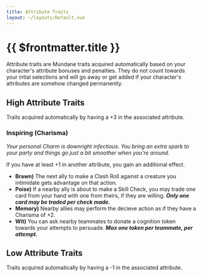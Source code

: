 ```yaml
---
title: Attribute Traits
layout: ~/layouts/Default.vue
---
```


# {{ $frontmatter.title }}

Attribute traits are Mundane traits acquired automatically based on your
character's attribute bonuses and penalties. They do not count towards your
intial selections and will go away or get added if your character's attributes
are somehow changed permanently.

## High Attribute Traits

Traits acquired automatically by having a +3 in the associated attribute.

### Inspiring (Charisma) <ref-adder mutation="addMundaneTrait" target="inspiring" />

_Your personal Charm is downright infectious. You bring an extra spark to your
party and things go just a bit smoother when you're around._

If you have at least +1 in another attribute, you gain an additional effect.

- **Brawn)** The next ally to make a Clash Roll against a creature you
  <term target="intimidate">intimidate</term> gets advantage on that action.
- **Poise)** If a nearby ally is about to make a Skill Check, you may trade one
  card from your hand with one from theirs, if they are willing. **_Only one
  card may be traded per check made._**
- **Memory)** Nearby allies may perform the
  <term target="deceive">decieve</term> action as if they have a Charisma of +2.
- **Wit)** You can ask nearby teammates to donate a cognition token towards your
  attempts to <term target="persuade">persuade</term>. **_Max one token per
  teammate, per attempt._**

## Low Attribute Traits

Traits acquired automatically by having a -1 in the associated attribute.
